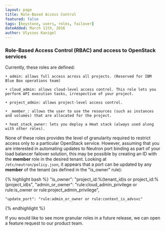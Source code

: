 ```yaml
---
layout: page
title: Role-Based Access Control
featured: false
tags: [keystone, users, roles, failover]
dateAdded: March 11th, 2016
author: Ulysses Kanigel
---
```


### Role-Based Access Control (RBAC) and access to OpenStack services

Currently, these roles are defined:

	• admin: allows full access across all projects. (Reserved for IBM Blue Box operations team)
	
	• cloud_admin: allows cloud-level access control. This role lets you perform API execution tasks, irrespective of your project.
	
	• project_admin: allows project-level access control.
	
	• _member_: allows the user to use the resources (such as instances and volumes) that are allocated for the project.
	
	• heat_stack_owner: lets you deploy a Heat stack (always used along with other roles).

None of these roles provides the level of granularity required to restrict access only to a particular OpenStack service.
However, assuming that you are interested in automating updates to Neutron port binding as part of your load balancer failover solution, this may be possible by creating an ID with the **member** role in the desired tenant. Looking at `/etc/neutron/policy.json`, it appears that a port can be updated by any **member** of the tenant (as defined in the "is_owner" rule):

{% highlight bash %}
    "is_owner": "project_id:%(tenant_id)s or project_id:%(project_id)s",
    "admin_or_owner": "rule:cloud_admin_privilege or rule:is_owner or rule:project_admin_privilege",

    "update_port": "rule:admin_or_owner or rule:context_is_advsvc"
{% endhighlight %}

If you would like to see more granular roles in a future release, we can open a feature request to our product team.
